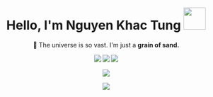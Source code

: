 <h1 align="center">Hello, I'm Nguyen Khac Tung <img src="https://giphy.com/embed/LOqPVOWS5D0KkcORCv" width="50"></h1>
<p align="center">🔭 The universe is so vast. I'm just a <b>grain of sand<b>.</p>

<p align="center"><a href="http://t.me/tungnk"><img src="https://img.shields.io/badge/Telegram-%232E87FB?style=for-the-badge&logo=telegram&logoColor=white"/></a> 
<a href="mailto:tungnk.hn@gmail.com"><img src="https://img.shields.io/badge/Mail-%232E87FB?style=for-the-badge&logo=gmail&logoColor=white&color=C71610"/></a>
<a href="https://discordapp.com/users/tungnk"><img src="https://img.shields.io/badge/Discord-%232E87FB?style=for-the-badge&logo=Discord&logoColor=white&color=5865F2"/></a></p>




<p align="center"><img src="https://myreadme.vercel.app/api/embed/tungkhac?panels=userstatistics,toplanguages,commitgraph"/></p>
<p align="center"><img src="https://raw.githubusercontent.com/tungkhac/tungkhac/output/github-snake.svg"></p>


<!--
**tungkhac/tungkhac** is a ✨ _special_ ✨ repository because its `README.md` (this file) appears on your GitHub profile.

Here are some ideas to get you started:

- 🔭 I’m currently working on ...
- 🌱 I’m currently learning ...
- 👯 I’m looking to collaborate on ...
- 🤔 I’m looking for help with ...
- 💬 Ask me about ...
- 📫 How to reach me: ...
- 😄 Pronouns: ...
- ⚡ Fun fact: ...
-->
